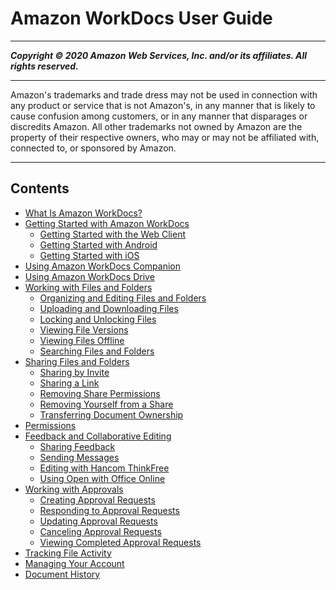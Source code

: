 # Amazon WorkDocs User Guide

-----
*****Copyright &copy; 2020 Amazon Web Services, Inc. and/or its affiliates. All rights reserved.*****

-----
Amazon's trademarks and trade dress may not be used in 
     connection with any product or service that is not Amazon's, 
     in any manner that is likely to cause confusion among customers, 
     or in any manner that disparages or discredits Amazon. All other 
     trademarks not owned by Amazon are the property of their respective
     owners, who may or may not be affiliated with, connected to, or 
     sponsored by Amazon.

-----
## Contents
+ [What Is Amazon WorkDocs?](what_is.md)
+ [Getting Started with Amazon WorkDocs](getting_started.md)
   + [Getting Started with the Web Client](web_client_help.md)
   + [Getting Started with Android](android_phone_client_help.md)
   + [Getting Started with iOS](iphone_client_help.md)
+ [Using Amazon WorkDocs Companion](companion.md)
+ [Using Amazon WorkDocs Drive](workdocs_drive_help.md)
+ [Working with Files and Folders](working-docs.md)
   + [Organizing and Editing Files and Folders](client_folders.md)
   + [Uploading and Downloading Files](client_add_files.md)
   + [Locking and Unlocking Files](client_lock_files.md)
   + [Viewing File Versions](client_file_versions.md)
   + [Viewing Files Offline](view-offline.md)
   + [Searching Files and Folders](search.md)
+ [Sharing Files and Folders](share-docs.md)
   + [Sharing by Invite](share-invite.md)
   + [Sharing a Link](web_share_link.md)
   + [Removing Share Permissions](revoke_share.md)
   + [Removing Yourself from a Share](unshare_yourself.md)
   + [Transferring Document Ownership](transfer_owner.md)
+ [Permissions](permissions.md)
+ [Feedback and Collaborative Editing](collab-editing.md)
   + [Sharing Feedback](feedback.md)
   + [Sending Messages](client_message.md)
   + [Editing with Hancom ThinkFree](hancom-online-edit.md)
   + [Using Open with Office Online](office-online.md)
+ [Working with Approvals](approvals.md)
   + [Creating Approval Requests](create-approval.md)
   + [Responding to Approval Requests](respond-approval.md)
   + [Updating Approval Requests](update-approval.md)
   + [Canceling Approval Requests](cancel-approval.md)
   + [Viewing Completed Approval Requests](view-approval.md)
+ [Tracking File Activity](activity_feed.md)
+ [Managing Your Account](manage_account.md)
+ [Document History](document_history.md)